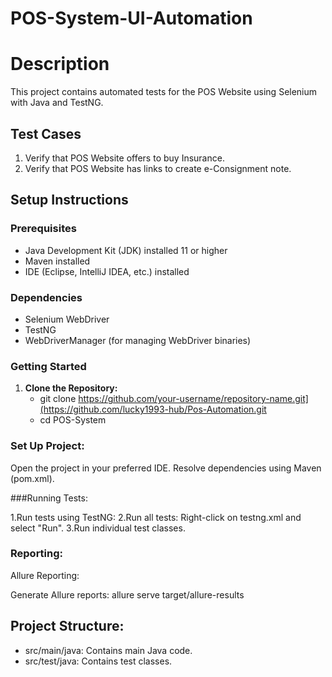 # POS-System-UI-Automation

# Description
This project contains automated tests for the POS Website using Selenium with Java and TestNG.

## Test Cases
1. Verify that POS Website offers to buy Insurance.
2. Verify that POS Website has links to create e-Consignment note.

## Setup Instructions

### Prerequisites
- Java Development Kit (JDK) installed 11 or higher
- Maven installed
- IDE (Eclipse, IntelliJ IDEA, etc.) installed

### Dependencies
- Selenium WebDriver
- TestNG
- WebDriverManager (for managing WebDriver binaries)

### Getting Started

1. **Clone the Repository:**
   - git clone https://github.com/your-username/repository-name.git](https://github.com/lucky1993-hub/Pos-Automation.git
   - cd POS-System

### Set Up Project:

Open the project in your preferred IDE.
Resolve dependencies using Maven (pom.xml).

###Running Tests:

1.Run tests using TestNG:
2.Run all tests: Right-click on testng.xml and select "Run".
3.Run individual test classes.

### Reporting:
Allure Reporting:

Generate Allure reports:
 allure serve target/allure-results

## Project Structure:

- src/main/java: Contains main Java code.
- src/test/java: Contains test classes.
